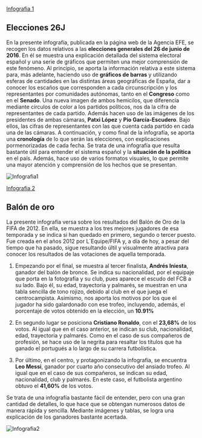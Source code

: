 [Infografia 1](https://images.app.goo.gl/i7kSANsTBs292aBf6)

## Elecciones 26J

En la presente infografía, publicada en la página web de la Agencia EFE, se recogen los datos relativos a las **elecciones generales del 26 de junio de 2016**. En él se muestra una explicación detallada del sistema electoral español y una serie de gráficos que permiten una mejor comprensión de este fenómeno.
Al principio, se aporta la información relativa a este sistema para, más adelante, haciendo uso de **gráficos de barras** y utilizando esferas de cantidades en las distintas áreas geográficas de España, dar a conocer los escaños que corresponden a cada circunscripción y los representantes por comunidades autónomas, tanto en el **Congreso** como en el **Senado**.
Una nueva imagen de ambos hemicilos, que diferencia mediante círculos de color a los partidos políticos, nos da la cifra de representantes de cada partido. Además hacen uso de las imágenes de los presidentes de ambas cámaras, **Patxi López** y **Pio García-Escudero**. Bajo ellos, las cifras de representantes con las que cuenta cada partido en cada una de las cámaras. 
A continuación, y como final de la infografía, se aporta una **cronología** de lo que serán las elecciones, con explicaciones pormenorizadas de cada fecha.
Se trata de una infografía que resulta bastante útil para entender el sistema español y la **situación de la política** en el país. Además, hace uso de varios formatos visuales, lo que permite una mayor atención y comprensión de los hechos que se presentan. 


![Infografia1](https://user-images.githubusercontent.com/90326392/144721338-e47bb317-b744-4443-b29a-952af6600295.jpg)


[Infografia 2](http://www.infografikacomunicacion.es/m/infografias-prensa/especiales/131-balon-de-oro-2012)

## Balón de oro

La presente infografía versa sobre los resultados del Balón de Oro de la FIFA de 2012. En ella, se muestra a los tres mejores jugadores de esa temporada y se indica si han quedado en primero, segundo o tercer puesto. Fue creada en el años 2012 por L´Equipe/FIFA y, a día de hoy, a pesar del tiempo que ha pasado, sigue resultando últil y visualmente atractiva para conocer los resultados de las votaciones de aquella temporada.

1. Empezando por el final, se muestra al tercer finalista, **Andrés Iniesta**, ganador del balón de bronce. Se indica su nacionalidad, por el equipaje que porta en la fotografía y su club, pues aparece el escudo del FCB a su lado. Bajo él, su edad, trayectoria y palmarés, se muestran en una tabla sencilla de  tono rojizo, debido al club en el que juega el centrocampista. Asimismo, nos aporta los motivos por los que el jugador ha sido galardonado con ese trofeo, incluyendo, además, el porcentaje de votos obtenido en la elección, un **10.91%**

1. En segundo lugar se posiciona **Cristiano Ronaldo**, con el **23,68%** de los votos. Al igual que en el caso anterior, se indican su club, nacionalidad, edad, trayectoria y palmarés. Como en el caso de sus compañeros de profesión, se hace uso de la negrita para resaltar los títulos que ha ganado el portugués a lo largo de su carrera futbolística.

1. Por último, en el centro, y protagonizando la infografía, se encuentra **Leo Messi**, ganador por cuarto año consecutivo del ansiado trofeo. Al igual que en el caso de sus compañeros, se indican su edad, nacionalidad, club y palmarés. En este caso, el futbolista argentino obtuvo el **41,60%** de los votos.

Se trata de una infografía bastante fácil de entender, pero con una gran cantidad de detalles, lo que hace que se obtengan numerosos datos de manera rápida y sencilla. Mediante imágenes y tablas, se logra una explicación de los ganadores bastante acertada.


![Infografia2](https://user-images.githubusercontent.com/90326392/144721361-ed6c0b24-536f-495e-92e1-6dff9144795a.jpg)

